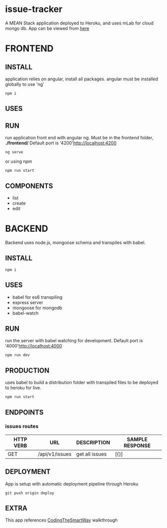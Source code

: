 # issue-tracker
A MEAN Stack application deployed to Heroku, and uses mLab for cloud mongo db.
App can be viewed from [here](https://my-issue-tracker-app.herokuapp.com/)

# FRONTEND

## INSTALL
application relies on angular, install all packages. angular must be installed globally to use 'ng'
```
npm i
```

## USES

## RUN
run application front end with angular ng. Must be in the frontend folder, __./frontend/__
Default port is '4200'[http://localhost:4200]( http://localhost:4200)
```
ng serve
```
or using npm
```
npm run start
```

## COMPONENTS
- list
- create
- edit

# BACKEND
Backend uses node.js, mongoose schema and transpiles with babel.
## INSTALL
```
npm i
```

## USES
- babel for es6 transpiling
- express server
- mongoose for mongodb
- babel-watch

## RUN
run the server with babel watching for development.
Default port is '4000'[http://localhost:4000]( http://localhost:4000)

```
npm run dev
```

## PRODUCTION
uses babel to build a distribution folder with transpiled files to be deployed to heroku for live.
```
npm run start
```

## ENDPOINTS

### issues routes
| HTTP VERB | URL | DESCRIPTION | SAMPLE RESPONSE |
|---|---|---|---|
|GET|/api/v1/issues|get all issues|[{}]|

## DEPLOYMENT
App is setup with automatic deployment pipeline through Heroku
```
git push origin deploy
```

## EXTRA
This app references [CodingTheSmartWay](https://medium.com/codingthesmartway-com-blog/angular-6-mean-stack-crash-course-part-1-front-end-project-setup-and-routing-89bec8332cea) walkthrough